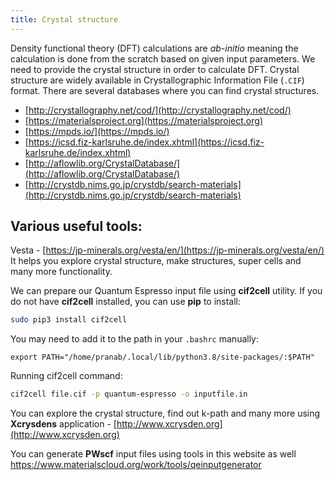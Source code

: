 ```yaml
---
title: Crystal structure
---
```

Density functional theory (DFT) calculations are *ab-initio* meaning the
calculation is done from the scratch based on given input parameters. We need to
provide the crystal structure in order to calculate DFT. Crystal structure are
widely available in Crystallographic Information File (`.CIF`) format. There are
several databases where you can find crystal structures.

- [http://crystallography.net/cod/](http://crystallography.net/cod/)
- [https://materialsproject.org](https://materialsproject.org)
- [https://mpds.io/](https://mpds.io/)
- [https://icsd.fiz-karlsruhe.de/index.xhtml](https://icsd.fiz-karlsruhe.de/index.xhtml)
- [http://aflowlib.org/CrystalDatabase/](http://aflowlib.org/CrystalDatabase/)
- [http://crystdb.nims.go.jp/crystdb/search-materials](http://crystdb.nims.go.jp/crystdb/search-materials)

## Various useful tools:
Vesta - [https://jp-minerals.org/vesta/en/](https://jp-minerals.org/vesta/en/)
It helps you explore crystal structure, make structures, super cells and many
more functionality.

We can prepare our Quantum Espresso input file using **cif2cell** utility. If
you do not have **cif2cell** installed, you can use **pip** to install:
```bash
sudo pip3 install cif2cell
```

You may need to add it to the path in your `.bashrc` manually:
```
export PATH="/home/pranab/.local/lib/python3.8/site-packages/:$PATH"
```

Running cif2cell command:
```bash
cif2cell file.cif -p quantum-espresso -o inputfile.in
```

You can explore the crystal structure, find out k-path and many more using
**Xcrysdens** application - [http://www.xcrysden.org](http://www.xcrysden.org)

You can generate **PWscf** input files using tools in this website as well
<https://www.materialscloud.org/work/tools/qeinputgenerator>
